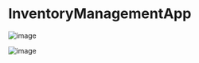 # InventoryManagementApp

![image](https://user-images.githubusercontent.com/98224771/168482614-6cd9e734-0bec-49aa-ab9b-f8970ecd71e3.png)



![image](https://user-images.githubusercontent.com/98224771/168482643-75adda2f-db4f-433e-a524-1da093df72b4.png)

